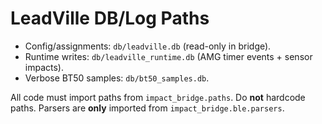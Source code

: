 # LeadVille DB/Log Paths

- Config/assignments: `db/leadville.db` (read-only in bridge).
- Runtime writes: `db/leadville_runtime.db` (AMG timer events + sensor impacts).
- Verbose BT50 samples: `db/bt50_samples.db`.

All code must import paths from `impact_bridge.paths`. Do **not** hardcode paths.
Parsers are **only** imported from `impact_bridge.ble.parsers`.